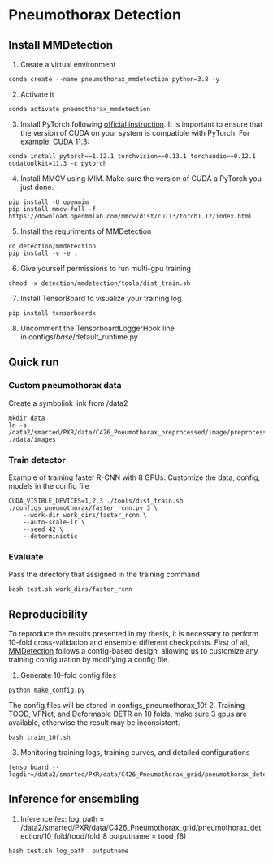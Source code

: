 # Pneumothorax Detection
## Install MMDetection
1. Create a virtual environment
```
conda create --name pneumothorax_mmdetection python=3.8 -y
```
2. Activate it
```
conda activate pneumothorax_mmdetection
```
3. Install PyTorch following [official instruction](https://pytorch.org/get-started/locally/). It is important to ensure that the version of CUDA on your system is compatible with PyTorch. For example, CUDA 11.3:
```
conda install pytorch==1.12.1 torchvision==0.13.1 torchaudio==0.12.1 cudatoolkit=11.3 -c pytorch
```
4. Install MMCV using MIM. Make sure the version of CUDA a PyTorch you just done.
```
pip install -U openmim
pip install mmcv-full -f https://download.openmmlab.com/mmcv/dist/cu113/torch1.12/index.html
```
5. Install the requriments of MMDetection
```
cd detection/mmdetection
pip install -v -e .
```
6. Give yourself permissions to run multi-gpu training
```
chmod +x detection/mmdetection/tools/dist_train.sh
```
7. Install TensorBoard to visualize your training log
```
pip install tensorboardx
```
8. Uncomment the TensorboardLoggerHook line in configs/_base_/default_runtime.py
## Quick run
### Custom pneumothorax data
Create a symbolink link from /data2
```
mkdir data
ln -s /data2/smarted/PXR/data/C426_Pneumothorax_preprocessed/image/preprocessed/images ./data/images 
```
### Train detector
Example of training faster R-CNN with 8 GPUs. Customize the data, config, models in the config file
```
CUDA_VISIBLE_DEVICES=1,2,3 ./tools/dist_train.sh ./configs_pneumothorax/faster_rcnn.py 3 \
    --work-dir work_dirs/faster_rcnn \
    --auto-scale-lr \
    --seed 42 \
    --deterministic
```
### Evaluate 
Pass the directory that assigned in the training command
```
bash test.sh work_dirs/faster_rcnn
```
## Reproducibility
To reproduce the results presented in my thesis, it is necessary to perform 10-fold cross-validation and ensemble different checkpoints.
First of all, [MMDetection](https://github.com/open-mmlab/mmdetection)  follows a config-based design, allowing us to customize any training configuration by modifying a config file.
1. Generate 10-fold config files
```
python make_config.py 
```
The config files will be stored in configs_pneumothorax_10f
2. Training TOOD, VFNet, and Deformable DETR on 10 folds, make sure 3 gpus are available, otherwise the result may be inconsistent.
```
bash train_10f.sh
```
3. Monitoring training logs, training curves, and detailed configurations
```
tensorboard --logdir=/data2/smarted/PXR/data/C426_Pneumothorax_grid/pneumothorax_detection/10_fold/
```
## Inference for ensembling
1. Inference (ex: log_path = /data2/smarted/PXR/data/C426_Pneumothorax_grid/pneumothorax_detection/10_fold/tood/fold_8 outputname = tood_f8)
```
bash test.sh log_path  outputname
```